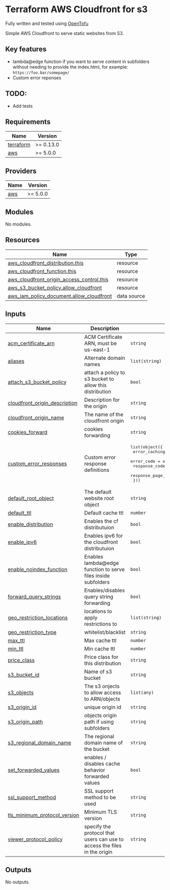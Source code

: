 # Terraform AWS Cloudfront for s3 

Fully written and tested using [OpenTofu](https://github.com/opentofu/opentofu)

Simple AWS Cloudfront to serve static websites from S3.

## Key features

* lambda@edge function if you want to serve content in subfolders without needing to provide the index.html, 
for example: `https://foo.bar/somepage/`
* Custom error reponses


## TODO:

* Add tests

<!-- BEGIN_TF_DOCS -->
## Requirements

| Name | Version |
|------|---------|
| <a name="requirement_terraform"></a> [terraform](#requirement\_terraform) | >= 0.13.0 |
| <a name="requirement_aws"></a> [aws](#requirement\_aws) | >= 5.0.0 |

## Providers

| Name | Version |
|------|---------|
| <a name="provider_aws"></a> [aws](#provider\_aws) | >= 5.0.0 |

## Modules

No modules.

## Resources

| Name | Type |
|------|------|
| [aws_cloudfront_distribution.this](https://registry.terraform.io/providers/hashicorp/aws/latest/docs/resources/cloudfront_distribution) | resource |
| [aws_cloudfront_function.this](https://registry.terraform.io/providers/hashicorp/aws/latest/docs/resources/cloudfront_function) | resource |
| [aws_cloudfront_origin_access_control.this](https://registry.terraform.io/providers/hashicorp/aws/latest/docs/resources/cloudfront_origin_access_control) | resource |
| [aws_s3_bucket_policy.allow_cloudfront](https://registry.terraform.io/providers/hashicorp/aws/latest/docs/resources/s3_bucket_policy) | resource |
| [aws_iam_policy_document.allow_cloudfront](https://registry.terraform.io/providers/hashicorp/aws/latest/docs/data-sources/iam_policy_document) | data source |

## Inputs

| Name | Description | Type | Default | Required |
|------|-------------|------|---------|:--------:|
| <a name="input_acm_certificate_arn"></a> [acm\_certificate\_arn](#input\_acm\_certificate\_arn) | ACM Certificate ARN, must be us-east-1 | `string` | n/a | yes |
| <a name="input_aliases"></a> [aliases](#input\_aliases) | Alternate domain names | `list(string)` | `null` | no |
| <a name="input_attach_s3_bucket_policy"></a> [attach\_s3\_bucket\_policy](#input\_attach\_s3\_bucket\_policy) | attach a policy to s3 bucket to allow this distribution | `bool` | `true` | no |
| <a name="input_cloudfront_origin_description"></a> [cloudfront\_origin\_description](#input\_cloudfront\_origin\_description) | Description for the origin | `string` | n/a | yes |
| <a name="input_cloudfront_origin_name"></a> [cloudfront\_origin\_name](#input\_cloudfront\_origin\_name) | The name of the cloudfront origin | `string` | n/a | yes |
| <a name="input_cookies_forward"></a> [cookies\_forward](#input\_cookies\_forward) | cookies forwarding | `string` | `"none"` | no |
| <a name="input_custom_error_responses"></a> [custom\_error\_responses](#input\_custom\_error\_responses) | Custom error response definitions | <pre>list(object({<br>    error_caching_min_ttl = optional(number)<br>    error_code            = optional(number)<br>    response_code         = optional(number)<br>    response_page_path    = optional(string)<br>  }))</pre> | `null` | no |
| <a name="input_default_root_object"></a> [default\_root\_object](#input\_default\_root\_object) | The default website root object | `string` | `null` | no |
| <a name="input_default_ttl"></a> [default\_ttl](#input\_default\_ttl) | Default cache ttl | `number` | `1800` | no |
| <a name="input_enable_distribution"></a> [enable\_distribution](#input\_enable\_distribution) | Enables the cf distributuion | `bool` | `true` | no |
| <a name="input_enable_ipv6"></a> [enable\_ipv6](#input\_enable\_ipv6) | Enables ipv6 for the cloudfront distributuion | `bool` | `true` | no |
| <a name="input_enable_noindex_function"></a> [enable\_noindex\_function](#input\_enable\_noindex\_function) | Enables lambda@edge function to serve files inside subfolders | `bool` | `false` | no |
| <a name="input_forward_query_strings"></a> [forward\_query\_strings](#input\_forward\_query\_strings) | Enables/disables query string forwarding | `bool` | `false` | no |
| <a name="input_geo_restriction_locations"></a> [geo\_restriction\_locations](#input\_geo\_restriction\_locations) | locations to apply restrictions to | `list(string)` | `[]` | no |
| <a name="input_geo_restriction_type"></a> [geo\_restriction\_type](#input\_geo\_restriction\_type) | whitelist/blacklist | `string` | `"none"` | no |
| <a name="input_max_ttl"></a> [max\_ttl](#input\_max\_ttl) | Max cache ttl | `number` | `3600` | no |
| <a name="input_min_ttl"></a> [min\_ttl](#input\_min\_ttl) | Min cache ttl | `number` | `0` | no |
| <a name="input_price_class"></a> [price\_class](#input\_price\_class) | Price class for this distribution | `string` | `"PriceClass_All"` | no |
| <a name="input_s3_bucket_id"></a> [s3\_bucket\_id](#input\_s3\_bucket\_id) | Name of s3 bucket | `string` | n/a | yes |
| <a name="input_s3_objects"></a> [s3\_objects](#input\_s3\_objects) | The s3 onjects to allow access to ARN/objects | `list(any)` | n/a | yes |
| <a name="input_s3_origin_id"></a> [s3\_origin\_id](#input\_s3\_origin\_id) | unique origin id | `string` | `"s3Website"` | no |
| <a name="input_s3_origin_path"></a> [s3\_origin\_path](#input\_s3\_origin\_path) | objects origin path if using subfolders | `string` | `null` | no |
| <a name="input_s3_regional_domain_name"></a> [s3\_regional\_domain\_name](#input\_s3\_regional\_domain\_name) | The regional domain name of the bucket | `string` | n/a | yes |
| <a name="input_set_forwarded_values"></a> [set\_forwarded\_values](#input\_set\_forwarded\_values) | enables / disables cache behavior forwarded values | `bool` | `true` | no |
| <a name="input_ssl_support_method"></a> [ssl\_support\_method](#input\_ssl\_support\_method) | SSL support method to be used | `string` | `"sni-only"` | no |
| <a name="input_tls_minimum_protocol_version"></a> [tls\_minimum\_protocol\_version](#input\_tls\_minimum\_protocol\_version) | Minimum TLS version | `string` | `"TLSv1.2_2021"` | no |
| <a name="input_viewer_protocol_policy"></a> [viewer\_protocol\_policy](#input\_viewer\_protocol\_policy) | specify the protocol that users can use to access the files in the origin | `string` | `"redirect-to-https"` | no |

## Outputs

No outputs.
<!-- END_TF_DOCS -->
